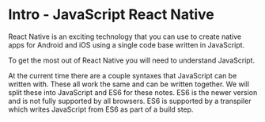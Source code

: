 # Intro - JavaScript React Native 

React Native is an exciting technology that you can use to create native apps for 
Android and iOS using a single code base written in JavaScript. 

To get the most out of React Native you will need to understand JavaScript. 

At the current time there are a couple syntaxes that JavaScript can be written with. 
These all work the same and can be written together. We will split these into 
JavaScript and ES6 for these notes. ES6 is the newer version and is not fully 
supported by all browsers. ES6 is supported by a transpiler which writes JavaScript 
from ES6 as part of a build step. 


